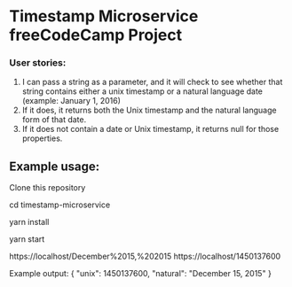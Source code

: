 # Timestamp Microservice freeCodeCamp Project

### User stories:
1) I can pass a string as a parameter, and it will check to see whether that string contains either a unix timestamp or a natural language date (example: January 1, 2016)
2) If it does, it returns both the Unix timestamp and the natural language form of that date.
3) If it does not contain a date or Unix timestamp, it returns null for those properties.

## Example usage:

Clone this repository

cd timestamp-microservice

yarn install

yarn start


https://localhost/December%2015,%202015
https://localhost/1450137600

Example output:
{ "unix": 1450137600, "natural": "December 15, 2015" }
